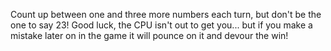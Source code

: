 Count up between one and three more numbers each turn, but don't be the one to say 23! 
Good luck, the CPU isn't out to get you... but if you make a mistake later on in the game it will pounce on it and devour the win!
